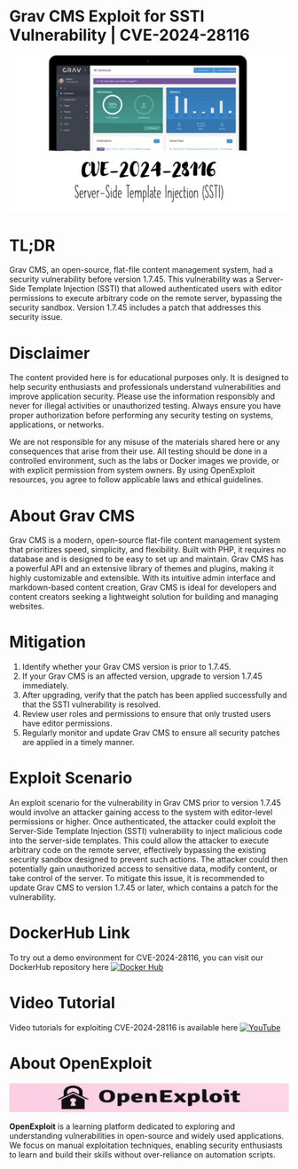 # Grav CMS Exploit for SSTI Vulnerability | CVE-2024-28116
![CVE-2024-28116](https://raw.githubusercontent.com/pawanjswal/pawanjswal.github.io/master/cve-2024-28116/assets/thumbnail.jpg)

# TL;DR
Grav CMS, an open-source, flat-file content management system, had a security vulnerability before version 1.7.45. This vulnerability was a Server-Side Template Injection (SSTI) that allowed authenticated users with editor permissions to execute arbitrary code on the remote server, bypassing the security sandbox. Version 1.7.45 includes a patch that addresses this security issue.

# Disclaimer

The content provided here is for educational purposes only. It is designed to help security enthusiasts and professionals understand vulnerabilities and improve application security. Please use the information responsibly and never for illegal activities or unauthorized testing. Always ensure you have proper authorization before performing any security testing on systems, applications, or networks.

We are not responsible for any misuse of the materials shared here or any consequences that arise from their use. All testing should be done in a controlled environment, such as the labs or Docker images we provide, or with explicit permission from system owners. By using OpenExploit resources, you agree to follow applicable laws and ethical guidelines.

# About Grav CMS
Grav CMS is a modern, open-source flat-file content management system that prioritizes speed, simplicity, and flexibility. Built with PHP, it requires no database and is designed to be easy to set up and maintain. Grav CMS has a powerful API and an extensive library of themes and plugins, making it highly customizable and extensible. With its intuitive admin interface and markdown-based content creation, Grav CMS is ideal for developers and content creators seeking a lightweight solution for building and managing websites.

# Mitigation
1. Identify whether your Grav CMS version is prior to 1.7.45.
2. If your Grav CMS is an affected version, upgrade to version 1.7.45 immediately.
3. After upgrading, verify that the patch has been applied successfully and that the SSTI vulnerability is resolved.
4. Review user roles and permissions to ensure that only trusted users have editor permissions.
5. Regularly monitor and update Grav CMS to ensure all security patches are applied in a timely manner.

# Exploit Scenario
An exploit scenario for the vulnerability in Grav CMS prior to version 1.7.45 would involve an attacker gaining access to the system with editor-level permissions or higher. Once authenticated, the attacker could exploit the Server-Side Template Injection (SSTI) vulnerability to inject malicious code into the server-side templates. This could allow the attacker to execute arbitrary code on the remote server, effectively bypassing the existing security sandbox designed to prevent such actions. The attacker could then potentially gain unauthorized access to sensitive data, modify content, or take control of the server. To mitigate this issue, it is recommended to update Grav CMS to version 1.7.45 or later, which contains a patch for the vulnerability.

# DockerHub Link
To try out a demo environment for CVE-2024-28116, you can visit our DockerHub repository here [![Docker Hub](https://img.shields.io/badge/Docker_Hub-2496ED)](https://hub.docker.com/u/pawanjswal)

# Video Tutorial
Video tutorials for exploiting CVE-2024-28116 is available here [![YouTube](https://img.shields.io/badge/YouTube-FF0000)](https://www.youtube.com/@OpenExploit)

# About OpenExploit

![OpenExploit](https://raw.githubusercontent.com/pawanjswal/pawanjswal.github.io/master/assets/logo.png)

**OpenExploit** is a learning platform dedicated to exploring and understanding vulnerabilities in open-source and widely used applications. We focus on manual exploitation techniques, enabling security enthusiasts to learn and build their skills without over-reliance on automation scripts.